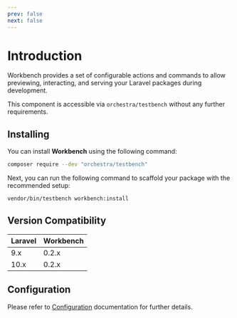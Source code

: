 ```yaml
---
prev: false
next: false
---
```


# Introduction

Workbench provides a set of configurable actions and commands to allow previewing, interacting, and serving your Laravel packages during development. 

This component is accessible via `orchestra/testbench` without any further requirements.

## Installing

You can install **Workbench** using the following command:

```bash
composer require --dev "orchestra/testbench"
```

Next, you can run the following command to scaffold your package with the recommended setup:

```bash
vendor/bin/testbench workbench:install
```

## Version Compatibility

 Laravel  | Workbench   
:---------|:-----------
 9.x      | 0.2.x
 10.x     | 0.2.x

## Configuration

Please refer to [Configuration](/getting-started/configuration#workbench-configuration) documentation for further details.
